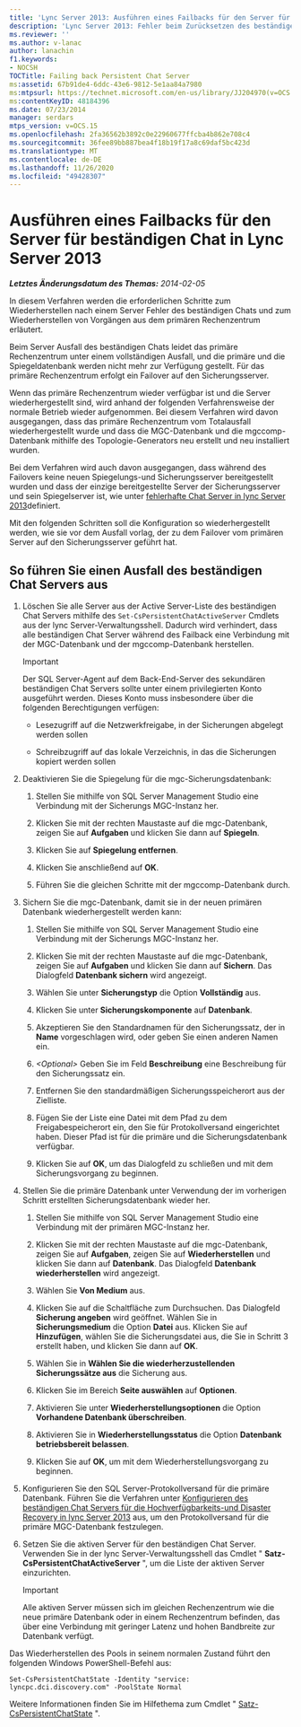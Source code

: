 ```yaml
---
title: 'Lync Server 2013: Ausführen eines Failbacks für den Server für beständigen Chat'
description: 'Lync Server 2013: Fehler beim Zurücksetzen des beständigen Chat Servers.'
ms.reviewer: ''
ms.author: v-lanac
author: lanachin
f1.keywords:
- NOCSH
TOCTitle: Failing back Persistent Chat Server
ms:assetid: 67b91de4-6ddc-43e6-9812-5e1aa84a7980
ms:mtpsurl: https://technet.microsoft.com/en-us/library/JJ204970(v=OCS.15)
ms:contentKeyID: 48184396
ms.date: 07/23/2014
manager: serdars
mtps_version: v=OCS.15
ms.openlocfilehash: 2fa36562b3892c0e22960677ffcba4b862e708c4
ms.sourcegitcommit: 36fee89bb887bea4f18b19f17a8c69daf5bc423d
ms.translationtype: MT
ms.contentlocale: de-DE
ms.lasthandoff: 11/26/2020
ms.locfileid: "49428307"
---
```

# <a name="failing-back-persistent-chat-server-in-lync-server-2013"></a>Ausführen eines Failbacks für den Server für beständigen Chat in Lync Server 2013

<div data-xmlns="http://www.w3.org/1999/xhtml">

<div class="topic" data-xmlns="http://www.w3.org/1999/xhtml" data-msxsl="urn:schemas-microsoft-com:xslt" data-cs="https://msdn.microsoft.com/">

<div data-asp="https://msdn2.microsoft.com/asp">



</div>

<div id="mainSection">

<div id="mainBody">

<span> </span>

_**Letztes Änderungsdatum des Themas:** 2014-02-05_

In diesem Verfahren werden die erforderlichen Schritte zum Wiederherstellen nach einem Server Fehler des beständigen Chats und zum Wiederherstellen von Vorgängen aus dem primären Rechenzentrum erläutert.

Beim Server Ausfall des beständigen Chats leidet das primäre Rechenzentrum unter einem vollständigen Ausfall, und die primäre und die Spiegeldatenbank werden nicht mehr zur Verfügung gestellt. Für das primäre Rechenzentrum erfolgt ein Failover auf den Sicherungsserver.

Wenn das primäre Rechenzentrum wieder verfügbar ist und die Server wiederhergestellt sind, wird anhand der folgenden Verfahrensweise der normale Betrieb wieder aufgenommen. Bei diesem Verfahren wird davon ausgegangen, dass das primäre Rechenzentrum vom Totalausfall wiederhergestellt wurde und dass die MGC-Datenbank und die mgccomp-Datenbank mithilfe des Topologie-Generators neu erstellt und neu installiert wurden.

Bei dem Verfahren wird auch davon ausgegangen, dass während des Failovers keine neuen Spiegelungs-und Sicherungsserver bereitgestellt wurden und dass der einzige bereitgestellte Server der Sicherungsserver und sein Spiegelserver ist, wie unter [fehlerhafte Chat Server in lync Server 2013](lync-server-2013-failing-over-persistent-chat-server.md)definiert.

Mit den folgenden Schritten soll die Konfiguration so wiederhergestellt werden, wie sie vor dem Ausfall vorlag, der zu dem Failover vom primären Server auf den Sicherungsserver geführt hat.

<div>

## <a name="to-fail-back-persistent-chat-server"></a>So führen Sie einen Ausfall des beständigen Chat Servers aus

1.  Löschen Sie alle Server aus der Active Server-Liste des beständigen Chat Servers mithilfe des `Set-CsPersistentChatActiveServer` Cmdlets aus der lync Server-Verwaltungsshell. Dadurch wird verhindert, dass alle beständigen Chat Server während des Failback eine Verbindung mit der MGC-Datenbank und der mgccomp-Datenbank herstellen.
    
    <div>
    

    > [!IMPORTANT]  
    > Der SQL Server-Agent auf dem Back-End-Server des sekundären beständigen Chat Servers sollte unter einem privilegierten Konto ausgeführt werden. Dieses Konto muss insbesondere über die folgenden Berechtigungen verfügen: 
    > <UL>
    > <LI>
    > <P>Lesezugriff auf die Netzwerkfreigabe, in der Sicherungen abgelegt werden sollen</P>
    > <LI>
    > <P>Schreibzugriff auf das lokale Verzeichnis, in das die Sicherungen kopiert werden sollen</P></LI></UL>

    
    </div>

2.  Deaktivieren Sie die Spiegelung für die mgc-Sicherungsdatenbank:
    
    1.  Stellen Sie mithilfe von SQL Server Management Studio eine Verbindung mit der Sicherungs MGC-Instanz her.
    
    2.  Klicken Sie mit der rechten Maustaste auf die mgc-Datenbank, zeigen Sie auf **Aufgaben** und klicken Sie dann auf **Spiegeln**.
    
    3.  Klicken Sie auf **Spiegelung entfernen**.
    
    4.  Klicken Sie anschließend auf **OK**.
    
    5.  Führen Sie die gleichen Schritte mit der mgccomp-Datenbank durch.

3.  Sichern Sie die mgc-Datenbank, damit sie in der neuen primären Datenbank wiederhergestellt werden kann:
    
    1.  Stellen Sie mithilfe von SQL Server Management Studio eine Verbindung mit der Sicherungs MGC-Instanz her.
    
    2.  Klicken Sie mit der rechten Maustaste auf die mgc-Datenbank, zeigen Sie auf **Aufgaben** und klicken Sie dann auf **Sichern**. Das Dialogfeld **Datenbank sichern** wird angezeigt.
    
    3.  Wählen Sie unter **Sicherungstyp** die Option **Vollständig** aus.
    
    4.  Klicken Sie unter **Sicherungskomponente** auf **Datenbank**.
    
    5.  Akzeptieren Sie den Standardnamen für den Sicherungssatz, der in **Name** vorgeschlagen wird, oder geben Sie einen anderen Namen ein.
    
    6.  *\<Optional\>* Geben Sie im Feld **Beschreibung** eine Beschreibung für den Sicherungssatz ein.
    
    7.  Entfernen Sie den standardmäßigen Sicherungsspeicherort aus der Zielliste.
    
    8.  Fügen Sie der Liste eine Datei mit dem Pfad zu dem Freigabespeicherort ein, den Sie für Protokollversand eingerichtet haben. Dieser Pfad ist für die primäre und die Sicherungsdatenbank verfügbar.
    
    9.  Klicken Sie auf **OK**, um das Dialogfeld zu schließen und mit dem Sicherungsvorgang zu beginnen.

4.  Stellen Sie die primäre Datenbank unter Verwendung der im vorherigen Schritt erstellten Sicherungsdatenbank wieder her.
    
    1.  Stellen Sie mithilfe von SQL Server Management Studio eine Verbindung mit der primären MGC-Instanz her.
    
    2.  Klicken Sie mit der rechten Maustaste auf die mgc-Datenbank, zeigen Sie auf **Aufgaben**, zeigen Sie auf **Wiederherstellen** und klicken Sie dann auf **Datenbank**. Das Dialogfeld **Datenbank wiederherstellen** wird angezeigt.
    
    3.  Wählen Sie **Von Medium** aus.
    
    4.  Klicken Sie auf die Schaltfläche zum Durchsuchen. Das Dialogfeld **Sicherung angeben** wird geöffnet. Wählen Sie in **Sicherungsmedium** die Option **Datei** aus. Klicken Sie auf **Hinzufügen**, wählen Sie die Sicherungsdatei aus, die Sie in Schritt 3 erstellt haben, und klicken Sie dann auf **OK**.
    
    5.  Wählen Sie in **Wählen Sie die wiederherzustellenden Sicherungssätze aus** die Sicherung aus.
    
    6.  Klicken Sie im Bereich **Seite auswählen** auf **Optionen**.
    
    7.  Aktivieren Sie unter **Wiederherstellungsoptionen** die Option **Vorhandene Datenbank überschreiben**.
    
    8.  Aktivieren Sie in **Wiederherstellungsstatus** die Option **Datenbank betriebsbereit belassen**.
    
    9.  Klicken Sie auf **OK**, um mit dem Wiederherstellungsvorgang zu beginnen.

5.  Konfigurieren Sie den SQL Server-Protokollversand für die primäre Datenbank. Führen Sie die Verfahren unter [Konfigurieren des beständigen Chat Servers für die Hochverfügbarkeits-und Disaster Recovery in lync Server 2013](lync-server-2013-configuring-persistent-chat-server-for-high-availability-and-disaster-recovery.md) aus, um den Protokollversand für die primäre MGC-Datenbank festzulegen.

6.  Setzen Sie die aktiven Server für den beständigen Chat Server. Verwenden Sie in der lync Server-Verwaltungsshell das Cmdlet " **Satz-CsPersistentChatActiveServer** ", um die Liste der aktiven Server einzurichten.
    
    <div>
    

    > [!IMPORTANT]  
    > Alle aktiven Server müssen sich im gleichen Rechenzentrum wie die neue primäre Datenbank oder in einem Rechenzentrum befinden, das über eine Verbindung mit geringer Latenz und hohen Bandbreite zur Datenbank verfügt.

    
    </div>

Das Wiederherstellen des Pools in seinem normalen Zustand führt den folgenden Windows PowerShell-Befehl aus:

    Set-CsPersistentChatState -Identity "service: lyncpc.dci.discovery.com" -PoolState Normal

Weitere Informationen finden Sie im Hilfethema zum Cmdlet " [Satz-CsPersistentChatState](https://docs.microsoft.com/powershell/module/skype/Set-CsPersistentChatState) ".

</div>

</div>

<span> </span>

</div>

</div>

</div>

